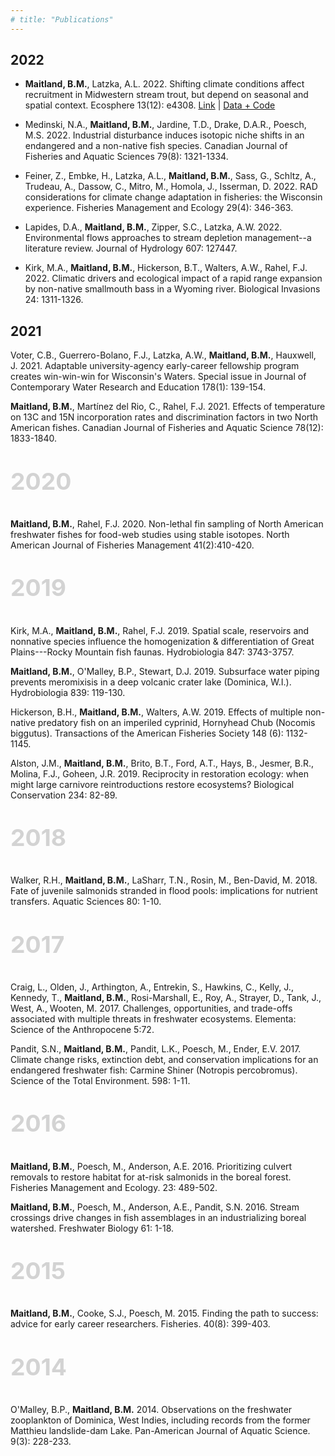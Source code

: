 ```yaml
---
# title: "Publications"
---
```


## 2022

-   **Maitland, B.M.**, Latzka, A.L. 2022. Shifting climate conditions affect recruitment in Midwestern stream trout, but depend on seasonal and spatial context. Ecosphere 13(12): e4308. [Link](https://esajournals.onlinelibrary.wiley.com/doi/full/10.1002/ecs2.4308) \| [Data + Code](https://github.com/bmait101/swass)

-   Medinski, N.A., **Maitland, B.M.**, Jardine, T.D., Drake, D.A.R., Poesch, M.S. 2022. Industrial disturbance induces isotopic niche shifts in an endangered and a non-native fish species. Canadian Journal of Fisheries and Aquatic Sciences 79(8): 1321-1334.

-   Feiner, Z., Embke, H., Latzka, A.L., **Maitland, B.M.**, Sass, G., Schltz, A., Trudeau, A., Dassow, C., Mitro, M., Homola, J., Isserman, D. 2022. RAD considerations for climate change adaptation in fisheries: the Wisconsin experience. Fisheries Management and Ecology 29(4): 346-363.

-   Lapides, D.A., **Maitland, B.M.**, Zipper, S.C., Latzka, A.W. 2022. Environmental flows approaches to stream depletion management--a literature review. Journal of Hydrology 607: 127447.

-   Kirk, M.A., **Maitland, B.M.**, Hickerson, B.T., Walters, A.W., Rahel, F.J. 2022. Climatic drivers and ecological impact of a rapid range expansion by non-native smallmouth bass in a Wyoming river. Biological Invasions 24: 1311-1326.

## 2021

Voter, C.B., Guerrero-Bolano, F.J., Latzka, A.W., **Maitland, B.M.**, Hauxwell, J. 2021. Adaptable university-agency early-career fellowship program creates win-win-win for Wisconsin's Waters. Special issue in Journal of Contemporary Water Research and Education 178(1): 139-154.

**Maitland, B.M.**, Martínez del Rio, C., Rahel, F.J. 2021. Effects of temperature on 13C and 15N incorporation rates and discrimination factors in two North American fishes. Canadian Journal of Fisheries and Aquatic Science 78(12): 1833-1840.

<p style="color:LightGrey;font-size:28pt;font-weight:bold">2020</p>

**Maitland, B.M.**, Rahel, F.J. 2020. Non-lethal fin sampling of North American freshwater fishes for food-web studies using stable isotopes. North American Journal of Fisheries Management 41(2):410-420.

<p style="color:LightGrey;font-size:28pt;font-weight:bold">2019</p>

Kirk, M.A., **Maitland, B.M.**, Rahel, F.J. 2019. Spatial scale, reservoirs and nonnative species influence the homogenization & differentiation of Great Plains---Rocky Mountain fish faunas. Hydrobiologia 847: 3743-3757.

**Maitland, B.M.**, O'Malley, B.P., Stewart, D.J. 2019. Subsurface water piping prevents meromixisis in a deep volcanic crater lake (Dominica, W.I.). Hydrobiologia 839: 119-130.

Hickerson, B.H., **Maitland, B.M.**, Walters, A.W. 2019. Effects of multiple non-native predatory fish on an imperiled cyprinid, Hornyhead Chub (Nocomis biggutus). Transactions of the American Fisheries Society 148 (6): 1132-1145.

Alston, J.M., **Maitland, B.M.**, Brito, B.T., Ford, A.T., Hays, B., Jesmer, B.R., Molina, F.J., Goheen, J.R. 2019. Reciprocity in restoration ecology: when might large carnivore reintroductions restore ecosystems? Biological Conservation 234: 82-89.

<p style="color:LightGrey;font-size:28pt;font-weight:bold">2018</p>

Walker, R.H., **Maitland, B.M.**, LaSharr, T.N., Rosin, M., Ben-David, M. 2018. Fate of juvenile salmonids stranded in flood pools: implications for nutrient transfers. Aquatic Sciences 80: 1-10.

<p style="color:LightGrey;font-size:28pt;font-weight:bold">2017</p>

Craig, L., Olden, J., Arthington, A., Entrekin, S., Hawkins, C., Kelly, J., Kennedy, T., **Maitland, B.M.**, Rosi-Marshall, E., Roy, A., Strayer, D., Tank, J., West, A., Wooten, M. 2017. Challenges, opportunities, and trade-offs associated with multiple threats in freshwater ecosystems. Elementa: Science of the Anthropocene 5:72.

Pandit, S.N., **Maitland, B.M.**, Pandit, L.K., Poesch, M., Ender, E.V. 2017. Climate change risks, extinction debt, and conservation implications for an endangered freshwater fish: Carmine Shiner (Notropis percobromus). Science of the Total Environment. 598: 1-11.

<p style="color:LightGrey;font-size:28pt;font-weight:bold">2016</p>

**Maitland, B.M.**, Poesch, M., Anderson, A.E. 2016. Prioritizing culvert removals to restore habitat for at-risk salmonids in the boreal forest. Fisheries Management and Ecology. 23: 489-502.

**Maitland, B.M.**, Poesch, M., Anderson, A.E., Pandit, S.N. 2016. Stream crossings drive changes in fish assemblages in an industrializing boreal watershed. Freshwater Biology 61: 1-18.

<p style="color:LightGrey;font-size:28pt;font-weight:bold">2015</p>

**Maitland, B.M.**, Cooke, S.J., Poesch, M. 2015. Finding the path to success: advice for early career researchers. Fisheries. 40(8): 399-403.

<p style="color:LightGrey;font-size:28pt;font-weight:bold">2014</p>

O'Malley, B.P., **Maitland, B.M.** 2014. Observations on the freshwater zooplankton of Dominica, West Indies, including records from the former Matthieu landslide-dam Lake. Pan-American Journal of Aquatic Science. 9(3): 228-233.
